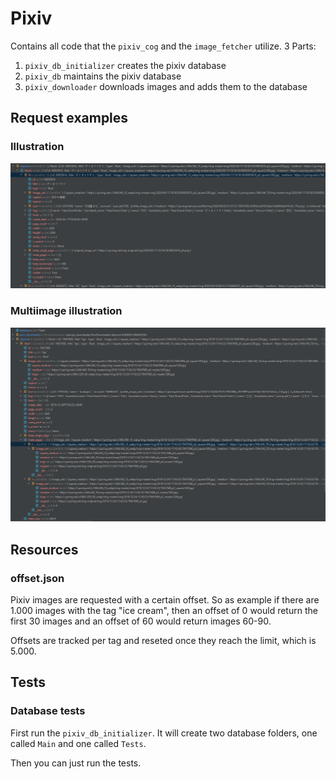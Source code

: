 # Pixiv

Contains all code that the `pixiv_cog` and the `image_fetcher` utilize. 3 Parts:

1. `pixiv_db_initializer` creates the pixiv database
2. `pixiv_db` maintains the pixiv database
3. `pixiv_downloader` downloads images and adds them to the database

## Request examples

### Illustration

![](./Docs/Images/illustrations.png)

### Multiimage illustration

![](./Docs/Images/multiimages.png)

## Resources

### offset.json

Pixiv images are requested with a certain offset. So as example if there are 1.000 images with the tag "ice cream", then
an offset of 0 would return the first 30 images and an offset of 60 would return images 60-90.

Offsets are tracked per tag and reseted once they reach the limit, which is 5.000.

## Tests

### Database tests

First run the `pixiv_db_initializer`. It will create two database folders, one called `Main` and one called `Tests`.

Then you can just run the tests.